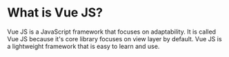 # What is Vue JS?
Vue JS is a JavaScript framework that focuses on adaptability. It is called Vue JS because it's core library focuses on view layer by default. Vue JS is a lightweight framework that is easy to learn and use. 
